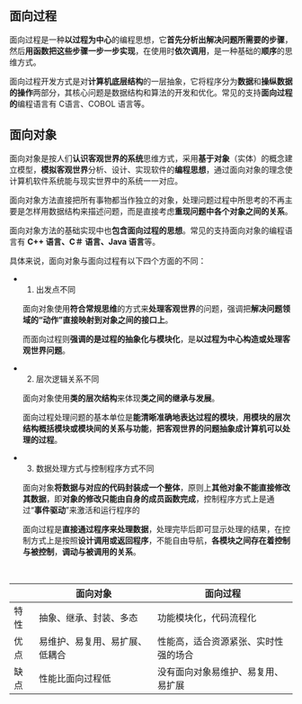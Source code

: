 ## 面向过程

面向过程是一种**以过程为中心**的编程思想，它**首先分析出解决问题所需要的步骤**，然后**用函数把这些步骤一步一步实现**，在使用时**依次调用**，是一种基础的**顺序**的思维方式。

面向过程开发方式是对**计算机底层结构**的一层抽象，它将程序分为**数据**和**操纵数据的操作**两部分，其核心问题是数据结构和算法的开发和优化。常见的支持**面向过程的**编程语言有 C语言、COBOL 语言等。

## 面向对象

面向对象是按人们**认识客观世界的系统**思维方式，采用**基于对象**（实体）的概念建立模型，**模拟客观世界**分析、设计、实现软件的**编程思想**，通过面向对象的理念使计算机软件系统能与现实世界中的系统一一对应。

面向对象方法直接把所有事物都当作独立的对象，处理问题过程中所思考的不再主要是怎样用数据结构来描述问题，而是直接考虑**重现问题中各个对象之间的关系**。

面向对象方法的基础实现中也**包含面向过程的思想**。常见的支持面向对象的编程语言有 **C++ 语言、C＃ 语言、Java 语言**等。

具体来说，面向对象与面向过程有以下四个方面的不同：

+ 1) 出发点不同

  面向对象使用**符合常规思维**的方式来**处理客观世界**的问题，强调把**解决问题领域的“动作”直接映射到对象之间的接口上**。

  而面向过程则**强调的是过程的抽象化与模块化**，是**以过程为中心构造或处理客观世界问题**。

+ 2) 层次逻辑关系不同

  面向对象使用**类的层次结构**来体现**类之间的继承与发展**。

  面向过程处理问题的基本单位是**能清晰准确地表达过程的模块**，**用模块的层次结构概括模块或模块间的关系与功能**，**把客观世界的问题抽象成计算机可以处理的过程**。

+ 3) 数据处理方式与控制程序方式不同

  面向对象**将数据与对应的代码封装成一个整体**，原则上**其他对象不能直接修改其数据**，即**对象的修改只能由自身的成员函数完成**，控制程序方式上是通过“**事件驱动**”来激活和运行程序的

  面向过程是**直接通过程序来处理数据**，处理完毕后即可显示处理的结果，在控制方式上是按照**设计调用或返回程序**，不能自由导航，**各模块之间存在着控制与被控制**，**调动与被调用的关系**。



​	

|      | 面向对象                       | 面向过程                             |
| ---- | ------------------------------ | ------------------------------------ |
| 特性 | 抽象、继承、封装、多态         | 功能模块化，代码流程化               |
| 优点 | 易维护、易复用、易扩展、低耦合 | 性能高，适合资源紧张、实时性强的场合 |
| 缺点 | 性能比面向过程低               | 没有面向对象易维护、易复用、易扩展   |
















